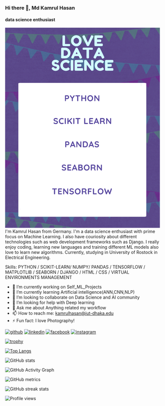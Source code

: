 ### Hi there 👋, Md Kamrul Hasan
#### data science enthusiast
![Machine Learning](https://github.com/HasanMdKamrul/HasanMdKamrul/blob/main/Purple%20Banner%20Lunch%20Menu.png)
I'm Kamrul Hasan from Germany. I'm a data science enthusiast with prime focus on Machine Learning. I also have couriosity about different technologies such as web development frameworks such as Django. I really enjoy coding, learning new languages and training different ML models also love to learn new algorithms. Currently, studying in University of Rostock in Electrical Engineering.   

Skills: PYTHON / SCIKIT-LEARN/ NUMPY/ PANDAS / TENSORFLOW / MATPLOTLIB / SEABORN / DJANGO / HTML / CSS / VIRTUAL ENVIRONMENTS MANAGEMENT

- 🔭 I’m currently working on Self_ML_Projects 
- 🌱 I’m currently learning Artificial intelligence(ANN,CNN,NLP)  
- 👯 I’m looking to collaborate on Data Science and AI community 
- 🤔 I’m looking for help with Deep learning 
- 💬 Ask me about Anything related my workflow 
- 📫 How to reach me: kamrulhasan@iut-dhaka.edu 
- ⚡ Fun fact: I love Photography! 


[<img src='https://cdn.jsdelivr.net/npm/simple-icons@3.0.1/icons/github.svg' alt='github' height='40'>](https://github.com/HasanMdKamrul)  [<img src='https://cdn.jsdelivr.net/npm/simple-icons@3.0.1/icons/linkedin.svg' alt='linkedin' height='40'>](https://www.linkedin.com/in/https://www.linkedin.com/in/kamrul-hasan-590809171//)  [<img src='https://cdn.jsdelivr.net/npm/simple-icons@3.0.1/icons/facebook.svg' alt='facebook' height='40'>](https://www.facebook.com/https://www.facebook.com/kamrulhasan.tanmoy.79/)  [<img src='https://cdn.jsdelivr.net/npm/simple-icons@3.0.1/icons/instagram.svg' alt='instagram' height='40'>](https://www.instagram.com/https://www.instagram.com/xceptionaltanmoy//)  

[![trophy](https://github-profile-trophy.vercel.app/?username=HasanMdKamrul)](https://github.com/ryo-ma/github-profile-trophy)

[![Top Langs](https://github-readme-stats.vercel.app/api/top-langs/?username=HasanMdKamrul)](https://github.com/anuraghazra/github-readme-stats)

![GitHub stats](https://github-readme-stats.vercel.app/api?username=HasanMdKamrul&show_icons=true)  

![GitHub Activity Graph](https://activity-graph.herokuapp.com/graph?username=HasanMdKamrul)  

![GitHub metrics](https://metrics.lecoq.io/HasanMdKamrul)  

![GitHub streak stats](https://github-readme-streak-stats.herokuapp.com/?user=HasanMdKamrul)  

![Profile views](https://gpvc.arturio.dev/HasanMdKamrul)  
